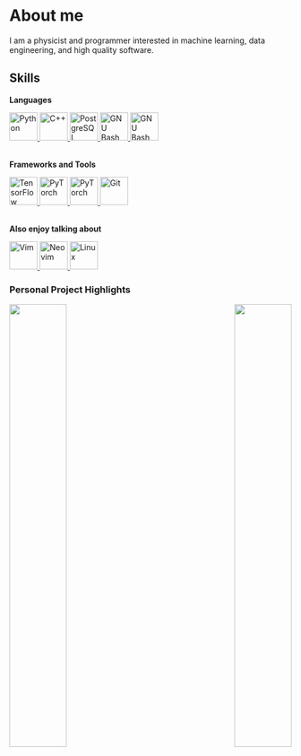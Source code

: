 About me
=============================

I am a physicist and programmer interested in machine learning, data
engineering, and high quality software.


## Skills
<p align="left">

**Languages**

<a href="https://www.python.org/" target="_blank" rel="noreferrer">
    <img src="https://cdn.jsdelivr.net/gh/devicons/devicon@latest/icons/python/python-original.svg" width="50" height="50" alt="Python" />
</a>
<a href="https://docs.microsoft.com/en-us/cpp/?view=msvc-170" target="_blank" rel="noreferrer">
    <img src="https://cdn.jsdelivr.net/gh/devicons/devicon@latest/icons/cplusplus/cplusplus-original.svg" width="50" height="50" alt="C++" />
</a>
<a href="https://www.postgresql.org/" target="_blank" rel="noreferrer">
    <img src="https://cdn.jsdelivr.net/gh/devicons/devicon@latest/icons/sqlite/sqlite-original.svg" width="50" height="50" alt="PostgreSQL" />
</a>
<a href="https://www.gnu.org/software/bash/" target="_blank" rel="noreferrer">
    <img src="https://cdn.jsdelivr.net/gh/devicons/devicon@latest/icons/bash/bash-original.svg" width="50" height="50" alt="GNU Bash" />
</a>
<a href="https://www.haskell.org" target="_blank" rel="noreferrer">
    <img src="https://cdn.jsdelivr.net/gh/devicons/devicon@latest/icons/haskell/haskell-original.svg" width="50" height="50" alt="GNU Bash" />
</a>
<br /> <br /> 

**Frameworks and Tools**

<a href="https://www.tensorflow.org/" target="_blank" rel="noreferrer">
    <img src="https://cdn.jsdelivr.net/gh/devicons/devicon@latest/icons/tensorflow/tensorflow-original.svg" width="50" height="50" alt="TensorFlow" />
</a>
<a href="https://pytorch.org/" target="_blank" rel="noreferrer">
    <img src="https://cdn.jsdelivr.net/gh/devicons/devicon@latest/icons/pytorch/pytorch-original.svg" width="50" height="50" alt="PyTorch" />
</a>
<a href="https://scikit-learn.org" target="_blank" rel="noreferrer">
    <img src="https://cdn.jsdelivr.net/gh/devicons/devicon@latest/icons/scikitlearn/scikitlearn-original.svg" width="50" height="50" alt="PyTorch" />
</a>
<a href="https://git-scm.com/" target="_blank" rel="noreferrer">
    <img src="https://cdn.jsdelivr.net/gh/devicons/devicon@latest/icons/git/git-original.svg" width="50" height="50" alt="Git" />
</a>
<br /> <br /> 

**Also enjoy talking about**

<a href="https://www.vim.org/" target="_blank" rel="noreferrer">
    <img src="https://cdn.jsdelivr.net/gh/devicons/devicon@latest/icons/vim/vim-original.svg" width="50" height="50" alt="Vim" />
</a>
<a href="https://neovim.io/" target="_blank" rel="noreferrer">
    <img src="https://cdn.jsdelivr.net/gh/devicons/devicon@latest/icons/neovim/neovim-original.svg" width="50" height="50" alt="Neovim" />
</a>
<a href="https://www.linux.org" target="_blank" rel="noreferrer">
    <img src="https://cdn.jsdelivr.net/gh/devicons/devicon@latest/icons/linux/linux-original.svg" width="50" height="50" alt="Linux" />
</a>
</p>
             
### Personal Project Highlights

<div width="45%" align="left">
<a href="https://github.com/alexarmstrongvi/scikit-utils" align="left">
    <img align="left" width="45%" src="https://github-readme-stats.vercel.app/api/pin/?username=alexarmstrongvi&repo=scikit-utils&title_color=0891b2&text_color=ffffff&icon_color=0891b2&bg_color=1c1917&hide_border=true&locale=en" />
</a>
</div>
<div width="45%" align="left">
<a href="https://github.com/alexarmstrongvi/LexPkg/tree/data-engineering" align="right">
    <img align="right" width="45%" src="https://github-readme-stats.vercel.app/api/pin/?username=alexarmstrongvi&repo=LexPkg&title_color=0891b2&text_color=ffffff&icon_color=0891b2&bg_color=1c1917&hide_border=true&locale=en" />
</a>
</div>

<br /> <br /> <br /> <br /> <br /> <br /> <br />

